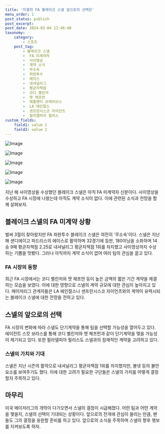 ```yaml
---
title: '미결의 FA 블레이크 스넬 앞으로의 선택은'
menu_order: 1
post_status: publish
post_excerpt: 
post_date: 2024-03-04 12:46:40
taxonomy:
    category:
        - 스포츠
    post_tag:
        - 블레이크 스넬
        -  FA 미계약자
        -  사이영상
        -  계약 소식
        -  무소속
        -  좌완투수
        -  에이스
        -  내셔널리그
        -  평균자책점
        -  코디 벨린저
        -  맷 채프먼
        -  애틀랜타 브레이브스
        -  LA 에인절스
        -  샌프란시스코 자이언츠
        -  필라델피아 필리스
custom_fields:
    field1: value 1
    field2: value 2
---
```


![Image](https://imgnews.pstatic.net/image/477/2024/03/04/0000476696_001_20240304071102242.jpg?type=w647)

![Image](https://imgnews.pstatic.net/image/477/2024/03/04/0000476696_002_20240304071102527.jpg?type=w647)

![Image](https://imgnews.pstatic.net/image/477/2024/03/04/0000476696_003_20240304071102581.jpg?type=w647)

![Image](https://imgnews.pstatic.net/image/477/2024/03/04/0000476696_004_20240304071102635.jpg?type=w647)

![Image](https://imgnews.pstatic.net/image/477/2024/03/04/0000476696_005_20240304071102688.jpg?type=w647)

지난 해 사이영상을 수상했던 블레이크 스넬은 아직 FA 미계약자 신분이다. 사이영상을 수상하고 FA 시장에 나왔는데 아직도 계약 소식이 없다. 이에 관련된 소식과 전망을 함께 살펴보자.
## 블레이크 스넬의 FA 미계약 상황
벌써 3월이 찾아왔지만 FA 좌완투수 블레이크 스넬은 여전히 '무소속'이다. 스넬은 지난 해 샌디에이고 파드리스의 에이스로 활약하며 32경기에 등판, 180이닝을 소화하며 14승 9패 평균자책점 2.25로 내셔널리그 평균자책점 1위를 차지했고 사이영상까지 수상하는 기쁨을 맛봤다. 그러나 아직까지 계약 소식이 없어 여러 팀의 관심을 끌고 있다. 
### FA 시장의 동향
최근 FA 시장에서는 코디 벨린저와 맷 채프먼 등이 높은 금액의 짧은 기간 계약을 체결하는 모습을 보였다. 이에 대한 영향으로 스넬의 계약 규모에 대한 관심이 높아지고 있다. 메이저리그 관계자들은 LA 에인절스나 샌프란시스코 자이언츠와의 계약이 유력시되는 블레이크 스넬에 대한 전망을 전하고 있다.
## 스넬의 앞으로의 선택
FA 시장의 변화에 따라 스넬도 단기계약을 통해 팀을 선택할 가능성을 열어두고 있다. 에이전트 스캇 보라스를 통해 코디 벨린저와 맷 채프먼과 같이 단기계약을 맺을 가능성이 제기되고 있다. 또한 필라델피아 필리스도 스넬과의 잠재적인 계약을 고려하고 있다.
### 스넬의 가치와 기대
스넬은 지난 시즌의 활약으로 내셔널리그 평균자책점 1위를 차지했지만, 볼넷 등의 불안 요소를 보여주기도 했다. 이에 대한 고려가 필요한 구단들은 스넬의 가치를 어떻게 결정할지 주목하고 있다.
## 마무리
미국 메이저리그의 개막이 다가오면서 스넬의 결정이 시급해졌다. 어떤 팀과 어떤 계약을 맺을지, 스넬의 선택이 기대되는 상황이다. 앞으로의 전개에 관심이 쏠리는 만큼, 팬들도 그의 결정을 응원할 준비를 하고 있다. 앞으로의 소식을 주목하며 스넬의 향후 행보를 지켜보도록 하자.
